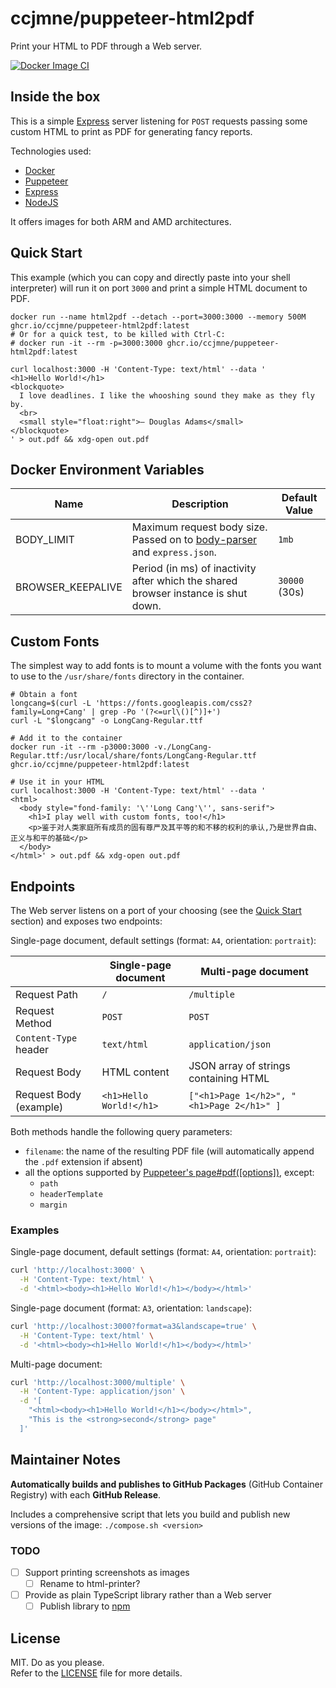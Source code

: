 # ccjmne/puppeteer-html2pdf

Print your HTML to PDF through a Web server.

[![Docker Image CI](https://github.com/ccjmne/puppeteer-html2pdf/actions/workflows/publish-to-ghcr.yml/badge.svg)](https://github.com/ccjmne/puppeteer-html2pdf/actions/workflows/publish-to-ghcr.yml)

## Inside the box

This is a simple [Express](https://expressjs.com/) server listening for `POST` requests passing some custom HTML to print as PDF for generating fancy reports.

Technologies used:

- [Docker](https://www.docker.com/)
- [Puppeteer](https://github.com/GoogleChrome/puppeteer)
- [Express](https://expressjs.com/)
- [NodeJS](https://nodejs.org/en/)

It offers images for both ARM and AMD architectures.

## Quick Start

This example (which you can copy and directly paste into your shell interpreter) will run it on port `3000` and print a simple HTML document to PDF.

```shell
docker run --name html2pdf --detach --port=3000:3000 --memory 500M ghcr.io/ccjmne/puppeteer-html2pdf:latest
# Or for a quick test, to be killed with Ctrl-C:
# docker run -it --rm -p=3000:3000 ghcr.io/ccjmne/puppeteer-html2pdf:latest

curl localhost:3000 -H 'Content-Type: text/html' --data '
<h1>Hello World!</h1>
<blockquote>
  I love deadlines. I like the whooshing sound they make as they fly by.
  <br>
  <small style="float:right">— Douglas Adams</small>
</blockquote>
' > out.pdf && xdg-open out.pdf
```

## Docker Environment Variables

| Name              | Description                                                                                                               | Default Value |
| ----------------- | ------------------------------------------------------------------------------------------------------------------------- | ------------- |
| BODY_LIMIT        | Maximum request body size. Passed on to [body-parser](https://github.com/expressjs/body-parser#limit) and `express.json`. | `1mb`         |
| BROWSER_KEEPALIVE | Period (in ms) of inactivity after which the shared browser instance is shut down.                                        | `30000` (30s) |

## Custom Fonts

The simplest way to add fonts is to mount a volume with the fonts you want to use to the `/usr/share/fonts` directory in the container.

```shell
# Obtain a font
longcang=$(curl -L 'https://fonts.googleapis.com/css2?family=Long+Cang' | grep -Po '(?<=url\()[^)]+')
curl -L "$longcang" -o LongCang-Regular.ttf

# Add it to the container
docker run -it --rm -p3000:3000 -v./LongCang-Regular.ttf:/usr/local/share/fonts/LongCang-Regular.ttf ghcr.io/ccjmne/puppeteer-html2pdf:latest

# Use it in your HTML
curl localhost:3000 -H 'Content-Type: text/html' --data '
<html>
  <body style="fond-family: '\''Long Cang'\'', sans-serif">
    <h1>I play well with custom fonts, too!</h1>
    <p>鉴于对人类家庭所有成员的固有尊严及其平等的和不移的权利的承认,乃是世界自由、正义与和平的基础</p>
  </body>
</html>' > out.pdf && xdg-open out.pdf
```

## Endpoints

The Web server listens on a port of your choosing (see the [Quick Start](#quick-start) section) and exposes two endpoints:

Single-page document, default settings (format: `A4`, orientation: `portrait`):

|                        | Single-page document    | Multi-page document                       |
| ---------------------- | ----------------------- | ----------------------------------------- |
| Request Path           | `/`                     | `/multiple`                               |
| Request Method         | `POST`                  | `POST`                                    |
| `Content-Type` header  | `text/html`             | `application/json`                        |
| Request Body           | HTML content            | JSON array of strings containing HTML     |
| Request Body (example) | `<h1>Hello World!</h1>` | `["<h1>Page 1</h2>", "<h1>Page 2</h1>" ]` |

Both methods handle the following query parameters:

- `filename`: the name of the resulting PDF file (will automatically append the `.pdf` extension if absent)
- all the options supported by [Puppeteer's page#pdf(\[options\])](https://github.com/puppeteer/puppeteer/blob/main/docs/api.md#pagepdfoptions), except:
  - `path`
  - `headerTemplate`
  - `margin`

### Examples

Single-page document, default settings (format: `A4`, orientation: `portrait`):

```bash
curl 'http://localhost:3000' \
  -H 'Content-Type: text/html' \
  -d '<html><body><h1>Hello World!</h1></body></html>'
```

Single-page document (format: `A3`, orientation: `landscape`):

```bash
curl 'http://localhost:3000?format=a3&landscape=true' \
  -H 'Content-Type: text/html' \
  -d '<html><body><h1>Hello World!</h1></body></html>'
```

Multi-page document:

```bash
curl 'http://localhost:3000/multiple' \
  -H 'Content-Type: application/json' \
  -d '[
    "<html><body><h1>Hello World!</h1></body></html>",
    "This is the <strong>second</strong> page"
  ]'
```

## Maintainer Notes

**Automatically builds and publishes to GitHub Packages** (GitHub Container Registry) with each **GitHub Release**.

Includes a comprehensive script that lets you build and publish new versions of the image: `./compose.sh <version>`

### TODO

- [ ] Support printing screenshots as images
  - [ ] Rename to html-printer?
- [ ] Provide as plain TypeScript library rather than a Web server
  - [ ] Publish library to [npm](https://www.npmjs.com/)

## License

MIT. Do as you please.  
Refer to the [LICENSE](./LICENSE) file for more details.
